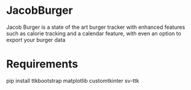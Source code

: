 # JacobBurger

Jacob Burger is a state of the art burger tracker with enhanced features such as calorie tracking and a calendar feature, with even an option to export your burger data

# Requirements

pip install ttkbootstrap matplotlib customtkinter sv-ttk
